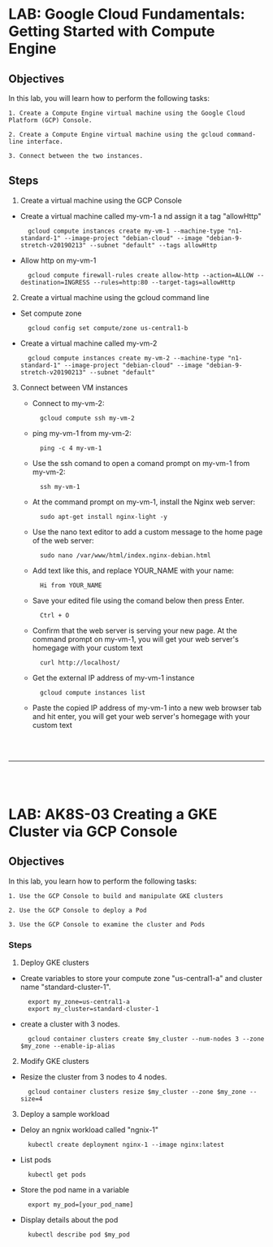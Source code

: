 # LAB: Google Cloud Fundamentals: Getting Started with Compute Engine

## Objectives

In this lab, you will learn how to perform the following tasks:
    
    1. Create a Compute Engine virtual machine using the Google Cloud Platform (GCP) Console.
    
    2. Create a Compute Engine virtual machine using the gcloud command-line interface.
    
    3. Connect between the two instances.
## Steps
1. Create a virtual machine using the GCP Console

- Create a virtual machine called my-vm-1 a nd assign it a tag "allowHttp"

        gcloud compute instances create my-vm-1 --machine-type "n1-standard-1" --image-project "debian-cloud" --image "debian-9-stretch-v20190213" --subnet "default" --tags allowHttp

- Allow http on my-vm-1

        gcloud compute firewall-rules create allow-http --action=ALLOW --destination=INGRESS --rules=http:80 --target-tags=allowHttp 

2. Create a virtual machine using the gcloud command line

- Set compute zone

        gcloud config set compute/zone us-central1-b

- Create a virtual machine called my-vm-2

        gcloud compute instances create my-vm-2 --machine-type "n1-standard-1" --image-project "debian-cloud" --image "debian-9-stretch-v20190213" --subnet "default"
        
3. Connect between VM instances
    - Connect to my-vm-2:
    
            gcloud compute ssh my-vm-2
    
    - ping my-vm-1 from my-vm-2:
    
            ping -c 4 my-vm-1
    
    - Use the ssh comand to open a comand prompt on my-vm-1 from my-vm-2:
    
            ssh my-vm-1
    
    - At the command prompt on my-vm-1, install the Nginx web server:  
    
            sudo apt-get install nginx-light -y
            
    - Use the nano text editor to add a custom message to the home page of the web server:
    
            sudo nano /var/www/html/index.nginx-debian.html
            
    - Add text like this, and replace YOUR_NAME with your name:

            Hi from YOUR_NAME

    - Save your edited file using the comand below then press Enter.
    
            Ctrl + O
            
    - Confirm that the web server is serving your new page. At the command prompt on my-vm-1, you will get your web server's homegage with your custom text
            
            curl http://localhost/
            
    - Get the external IP address of my-vm-1 instance
    
            gcloud compute instances list
            
    - Paste the copied IP address of my-vm-1 into a new web browser tab and hit enter, you will get your web server's homegage with your custom text
    

<br/>
<br/>
<hr/>
<br/>
<br/>

# LAB: AK8S-03 Creating a GKE Cluster via GCP Console

## Objectives

In this lab, you learn how to perform the following tasks:

    1. Use the GCP Console to build and manipulate GKE clusters
    
    2. Use the GCP Console to deploy a Pod
    
    3. Use the GCP Console to examine the cluster and Pods
    
### Steps

1.  Deploy GKE clusters
- Create variables to store your compute zone "us-central1-a" and cluster name "standard-cluster-1".

        export my_zone=us-central1-a
        export my_cluster=standard-cluster-1

- create a cluster with 3 nodes.

        gcloud container clusters create $my_cluster --num-nodes 3 --zone $my_zone --enable-ip-alias

2. Modify GKE clusters

- Resize the cluster from 3 nodes to 4 nodes.

        gcloud container clusters resize $my_cluster --zone $my_zone --size=4

3. Deploy a sample workload

- Deloy an ngnix workload called "ngnix-1"

        kubectl create deployment nginx-1 --image nginx:latest

- List pods
        
        kubectl get pods
        
- Store the pod name in a variable

        export my_pod=[your_pod_name]

- Display details about the pod

        kubectl describe pod $my_pod




 